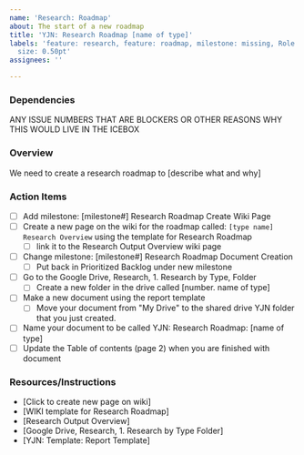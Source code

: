 ```yaml
---
name: 'Research: Roadmap'
about: The start of a new roadmap
title: 'YJN: Research Roadmap [name of type]'
labels: 'feature: research, feature: roadmap, milestone: missing, Role: UI/UX research,
  size: 0.50pt'
assignees: ''

---
```


### Dependencies
ANY ISSUE NUMBERS THAT ARE BLOCKERS OR OTHER REASONS WHY THIS WOULD LIVE IN THE ICEBOX

### Overview
We need to create a research roadmap to [describe what and why]

### Action Items
- [ ] Add milestone: [milestone#] Research Roadmap Create Wiki Page
- [ ] Create a new page on the wiki for the roadmap called: `[type name] Research Overview` using the template for Research Roadmap
  - [ ] link it to the Research Output Overview wiki page
- [ ] Change milestone: [milestone#] Research Roadmap Document Creation
  - [ ] Put back in Prioritized Backlog under new milestone
- [ ] Go to the Google Drive, Research, 1. Research by Type, Folder
   - [ ] Create a new folder in the drive called [number. name of type]
- [ ] Make a new document using the report template 
  - [ ] Move your document from "My Drive" to the shared drive YJN folder that you just created.
- [ ] Name your document to be called YJN: Research Roadmap: [name of type] 
- [ ] Update the Table of contents (page 2) when you are finished with document

### Resources/Instructions
- [Click to create new page on wiki]
- [WIKI template for Research Roadmap]
- [Research Output Overview]
- [Google Drive, Research, 1. Research by Type Folder]
- [YJN: Template: Report Template]
